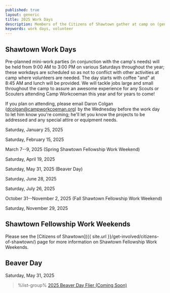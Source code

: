 ```yaml
---
published: true
layout: generic
title: 2025 Work Days
description: Members of the Citizens of Shawtown gather at camp on (generally) the fourth Saturday of each month to help the Council Properties Superintendent with projects around camp. Your help is greatly appreciated!
keywords: work days, volunteer
---
```


## Shawtown Work Days

Pre-planned mini-work parties (in conjunction with the camp's needs) will be held from 9:00 AM to 3:00 PM on various Saturdays throughout the year; these workdays are scheduled so as not to conflict with other activities at camp where volunteers are needed. The day starts with coffee "and" at 8:45 AM and lunch will be provided. We will tackle jobs large and small throughout the camp to assure an awesome experience for any Scouts or Scouters attending Camp Workcoeman this year and for years to come!

If you plan on attending, please email Daron Colgan ([dcolgan@campworkcoeman.org](mailto:dcolgan@campworkcoeman.org)) by the Wednesday before the work day to let him know you're coming; he'll let you know the projects to be addressed and any special attire or equipment needs.

Saturday, January 25, 2025

Saturday, February 15, 2025

March 7--9, 2025 (Spring Shawtown Fellowship Work Weekend)

Saturday, April 19, 2025

Saturday, May 31, 2025 (Beaver Day)

Saturday, June 28, 2025

Saturday, July 26, 2025

October 31--November 2, 2025 (Fall Shawtown Fellowship Work Weekend)

Saturday, November 29, 2025

## Shawtown Fellowship Work Weekends

Please see the [Citizens of Shawtown]({{ site.url }}/get-involved/citizens-of-shawtown/) page for more information on Shawtown Fellowship Work Weekends.

## Beaver Day

Saturday, May 31, 2025

> %list-group%
> <a href="{{ site.url }}/#" class="list-group-item">2025 Beaver Day Flier (Coming Soon)</a>
